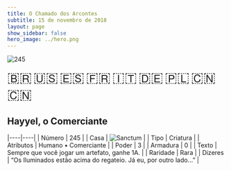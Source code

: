 ```yaml
---
title: O Chamado dos Arcontes
subtitle: 15 de novembro de 2018
layout: page
show_sidebar: false
hero_image: ../hero.png
---
```


![245](https://cdn.keyforgegame.com/media/card_front/pt/341_245_7MHFM8Q84QMX_pt.png)

<span title="Português" style="font-size: 32px;cursor: pointer;" onclick="javascript:document.querySelector('img[alt=\'245\']').src=document.querySelector('img[alt=\'245\']').src.replace(/card_front\/[^/]+/, 'card_front/pt').replace(/_[^/.0-9]+\.png/, '_pt.png')">🇧🇷</span>
<span title="English" style="font-size: 32px;cursor: pointer;" onclick="javascript:document.querySelector('img[alt=\'245\']').src=document.querySelector('img[alt=\'245\']').src.replace(/card_front\/[^/]+/, 'card_front/en').replace(/_[^/.0-9]+\.png/, '_en.png')">🇺🇸</span>
<span title="Español" style="font-size: 32px;cursor: pointer;" onclick="javascript:document.querySelector('img[alt=\'245\']').src=document.querySelector('img[alt=\'245\']').src.replace(/card_front\/[^/]+/, 'card_front/es').replace(/_[^/.0-9]+\.png/, '_es.png')">🇪🇸</span>
<span title="Français" style="font-size: 32px;cursor: pointer;" onclick="javascript:document.querySelector('img[alt=\'245\']').src=document.querySelector('img[alt=\'245\']').src.replace(/card_front\/[^/]+/, 'card_front/fr').replace(/_[^/.0-9]+\.png/, '_fr.png')">🇫🇷</span>
<span title="Italiano" style="font-size: 32px;cursor: pointer;" onclick="javascript:document.querySelector('img[alt=\'245\']').src=document.querySelector('img[alt=\'245\']').src.replace(/card_front\/[^/]+/, 'card_front/it').replace(/_[^/.0-9]+\.png/, '_it.png')">🇮🇹</span>
<span title="Deutsche" style="font-size: 32px;cursor: pointer;" onclick="javascript:document.querySelector('img[alt=\'245\']').src=document.querySelector('img[alt=\'245\']').src.replace(/card_front\/[^/]+/, 'card_front/de').replace(/_[^/.0-9]+\.png/, '_de.png')">🇩🇪</span>
<span title="Polskie" style="font-size: 32px;cursor: pointer;" onclick="javascript:document.querySelector('img[alt=\'245\']').src=document.querySelector('img[alt=\'245\']').src.replace(/card_front\/[^/]+/, 'card_front/pl').replace(/_[^/.0-9]+\.png/, '_pl.png')">🇵🇱</span>
<span title="简体中文" style="font-size: 32px;cursor: pointer;" onclick="javascript:document.querySelector('img[alt=\'245\']').src=document.querySelector('img[alt=\'245\']').src.replace(/card_front\/[^/]+/, 'card_front/zh-hans').replace(/_[^/.0-9]+\.png/, '_zh-hans.png')">🇨🇳</span>
<span title="繁體中文" style="font-size: 32px;cursor: pointer;" onclick="javascript:document.querySelector('img[alt=\'245\']').src=document.querySelector('img[alt=\'245\']').src.replace(/card_front\/[^/]+/, 'card_front/zh-hant').replace(/_[^/.0-9]+\.png/, '_zh-hant.png')">🇨🇳</span>

## Hayyel, o Comerciante

|----|----|
| Número | 245 |
| Casa | ![Sanctum](https://archonarcana.com/images/thumb/c/c7/Sanctum.png/22px-Sanctum.png "Santuário") |
| Tipo | Criatura |
| Atributos | Humano • Comerciante |
| Poder | 3 |
| Armadura | 0 |
| Texto | Sempre que você jogar um artefato, ganhe 1A. |
| Raridade | Rara |
| Dizeres | “Os Iluminados estão acima do regateio.  Já eu, por outro lado…” |
